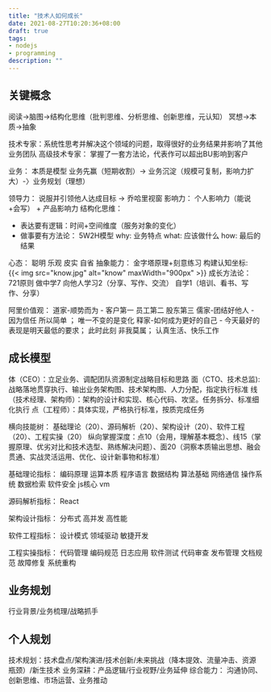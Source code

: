 ```yaml
---
title: "技术人如何成长"
date: 2021-08-27T10:20:36+08:00
draft: true
tags:
- nodejs
- programming
description: ""
---
```


## 关键概念

阅读->脑图->结构化思维（批判思维、分析思维、创新思维，元认知） 
冥想->本质->抽象

技术专家：系统性思考并解决这个领域的问题，取得很好的业务结果并影响了其他业务团队
高级技术专家： 掌握了一套方法论，代表作可以超出BU影响到客户

业务： 本质是模型
业务先赢（短期收割）-> 业务沉淀（规模可复制，影响力扩大）-〉业务规划（理想）

领导力： 说服并引领他人达成目标 -> 乔哈里视窗
影响力： 个人影响力（能说+会写） + 产品影响力
结构化思维：  

* 表达要有逻辑：时间+空间维度（服务对象的变化）
* 做事要有方法论： 5W2H模型 why: 业务特点 what: 应该做什么 how: 最后的结果

心态： 聪明 乐观 皮实 自省
抽象能力： 金字塔原理+刻意练习
构建认知坐标:  
{{< img src="know.jpg" alt="know" maxWidth="900px" >}}
成长方法论： 721原则 
  做中学7 
  向他人学习2（分享、写作、交流） 
  自学1（培训、看书、写作、分享）

阿里价值观： 
道家-顺势而为 - 客户第一 员工第二 股东第三
儒家-团结好他人 - 因为信任 所以简单 ； 唯一不变的是变化
释家-如何成为更好的自己 - 今天最好的表现是明天最低的要求； 此时此刻 非我莫属； 认真生活、快乐工作

## 成长模型

体（CEO）：立足业务、调配团队资源制定战略目标和思路
面（CTO、技术总监): 战略落地贯穿执行、输出业务架构图、技术架构图、人力分配，指定执行标准
线（技术经理、架构师）：架构的设计和实现、核心代码、攻坚。任务拆分、标准细化执行
点（工程师）：具体实现，严格执行标准，按质完成任务

横向技能树： 基础理论（20）、源码解析（20）、架构设计（20）、软件工程（20）、工程实操（20）
纵向掌握深度：点10（会用，理解基本概念）、线15（掌握原理、优劣对比和技术选型、熟练解决问题）、面20（洞察本质输出思想、融会贯通、实战灵活运用、优化、设计新事物和标准）

基础理论指标：
编码原理
运算本质
程序语言
数据结构
算法基础
网络通信
操作系统
数据检索
软件安全
js核心
vm

源码解析指标：
React

架构设计指标：
分布式
高并发
高性能

软件工程指标：
设计模式
领域驱动
敏捷开发

工程实操指标：
代码管理
编码规范
日志应用
软件测试
代码审查
发布管理
文档规范
故障修复
系统重构

## 业务规划

行业背景/业务梳理/战略抓手

## 个人规划

技术规划：技术盘点/架构演进/技术创新/未来挑战（降本提效、流量冲击、资源瓶颈）/新生技术
业务深耕：产品逻辑/行业视野/业务延伸
综合能力： 沟通协同、创新思维、市场运营、业务推动




